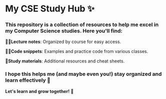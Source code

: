 # My CSE Study Hub ✨
### This repository is a collection of resources to help me excel in my Computer Science studies. Here you'll find:

🐱‍👤**Lecture notes**: Organized by course for easy access. <br>

🐱‍💻**Code snippets**: Examples and practice code from various classes. <br>

🧠**Study materials**: Additional resources and cheat sheets. <br>

### I hope this helps me (and maybe even you!) stay organized and learn effectively 🧐

**Let's learn and grow together!** 🥳 
